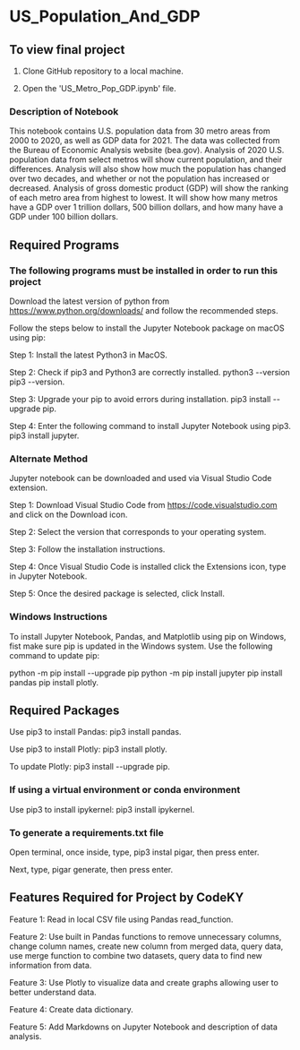 # US_Population_And_GDP

## To view final project 
1. Clone GitHub repository to a local machine.

2. Open the 'US_Metro_Pop_GDP.ipynb' file.

### Description of Notebook
This notebook contains U.S. population data from 30 metro areas from 2000 to 2020, as well as GDP data for 2021. The data was collected from the Bureau of Economic Analysis website (bea.gov). Analysis of 2020 U.S. population data from select metros will show current population, and their differences. Analysis will also show how much the population has changed over two decades, and whether or not the population has increased or decreased. Analysis of gross domestic product (GDP) will show the ranking of each metro area from highest to lowest. It will show how many metros have a GDP over 1 trillion dollars, 500 billion dollars, and how many have a GDP under 100 billion dollars. 

## Required Programs
### The following programs must be installed in order to run this project
Download the latest version of python from https://www.python.org/downloads/ and follow the recommended steps. 

Follow the steps below to install the Jupyter Notebook package on macOS using pip:

Step 1: Install the latest Python3 in MacOS.

Step 2: Check if pip3 and Python3 are correctly installed. python3 --version pip3 --version.

Step 3: Upgrade your pip to avoid errors during installation. pip3 install --upgrade pip.

Step 4: Enter the following command to install Jupyter Notebook using pip3. pip3 install jupyter. 

### Alternate Method
Jupyter notebook can be downloaded and used via Visual Studio Code extension.

Step 1: Download Visual Studio Code from https://code.visualstudio.com and click on the Download icon.

Step 2: Select the version that corresponds to your operating system.

Step 3: Follow the installation instructions.

Step 4: Once Visual Studio Code is installed click the Extensions icon, type in Jupyter Notebook.

Step 5: Once the desired package is selected, click Install.

### Windows Instructions
To install Jupyter Notebook, Pandas, and Matplotlib using pip on Windows, fist make sure pip is updated in the Windows system.
Use the following command to update pip: 

python -m pip install --upgrade pip python -m pip install jupyter pip install pandas pip install plotly.

## Required Packages
Use pip3 to install Pandas:
pip3 install pandas.

Use pip3 to install Plotly:
pip3 install plotly.

To update Plotly:
pip3 install --upgrade pip.

### If using a virtual environment or conda environment

Use pip3 to install ipykernel:
pip3 install ipykernel.

### To generate a requirements.txt file
Open terminal, once inside, type, pip3 instal pigar, then press enter.

Next, type, pigar generate, then press enter.

## Features Required for Project by CodeKY
Feature 1: Read in local CSV file using Pandas read_function.

Feature 2: Use built in Pandas functions to remove unnecessary columns, change column names, create new column from merged data, query data, use merge function to combine two datasets, query data to find new information from data.

Feature 3: Use Plotly to visualize data and create graphs allowing user to better understand data.

Feature 4: Create data dictionary.

Feature 5: Add Markdowns on Jupyter Notebook and description of data analysis. 